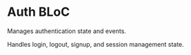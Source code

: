 # Auth BLoC

Manages authentication state and events.

Handles login, logout, signup, and session management state.